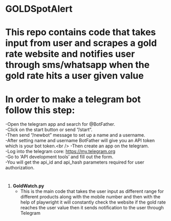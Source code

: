 # GOLDSpotAlert
# This repo contains code that takes input from user and scrapes a gold rate website and notifies user through sms/whatsapp when the gold rate hits a user given value
# In order to make a telegram bot follow this step:
   -Open the telegram app and search for @BotFather.<br />
   -Click on the start button or send “/start”.<br />
   -Then send “/newbot” message to set up a name and a username.<br />
   -After setting name and username BotFather will give you an API token which is your bot token.\<br />
   -Then create an app on the telegram. <br />
   -Log into the telegram core: https://my.telegram.org<br />
   -Go to ‘API development tools’ and fill out the form.<br />
   -You will get the api_id and api_hash parameters required for user authorization. <br />
#
1. **GoldWatch.py**
   - This is the main code that takes the user input as different range for different products along with the mobile number and then with the help of playwright it will constantly check the website if the gold rate reaches the user value then it sends notification to the user through Telegram
